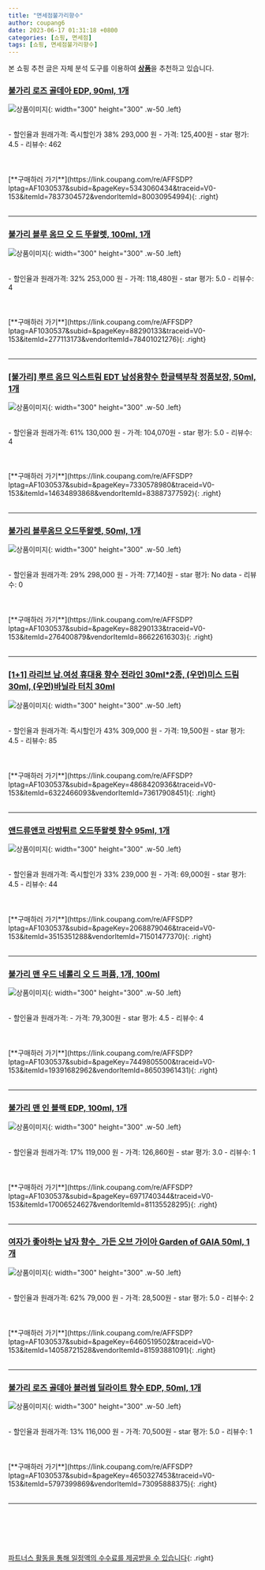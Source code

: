 ```yaml
---
title: "면세점불가리향수"
author: coupang6
date: 2023-06-17 01:31:18 +0800
categories: [쇼핑, 면세점]
tags: [쇼핑, 면세점불가리향수]
---
```


본 쇼핑 추천 글은 자체 분석 도구를 이용하여 [**상품**](https://link.coupang.com/a/bao1ui)을 추천하고 있습니다.

### [불가리 로즈 골데아 EDP, 90ml, 1개](https://link.coupang.com/re/AFFSDP?lptag=AF1030537&subid=&pageKey=5343060434&traceid=V0-153&itemId=7837304572&vendorItemId=80030954994)

![상품이미지](https://thumbnail10.coupangcdn.com/thumbnails/remote/230x230ex/image/vendor_inventory/2782/3c580166dd1eaf6bf789deed27a979456295cd425e42ff9beaf1b8225187.jpg){: width="300" height="300" .w-50 .left}


<br>
- 할인율과 원래가격: 즉시할인가 38%  293,000   원
- 가격: 125,400원
- star 평가: 4.5
- 리뷰수: 462
<br>
<br>
<br>
<br>
[**구매하러 가기**](https://link.coupang.com/re/AFFSDP?lptag=AF1030537&subid=&pageKey=5343060434&traceid=V0-153&itemId=7837304572&vendorItemId=80030954994){: .right}
<br>
<br>

---

### [불가리 블루 옴므 오 드 뚜왈렛, 100ml, 1개](https://link.coupang.com/re/AFFSDP?lptag=AF1030537&subid=&pageKey=88290133&traceid=V0-153&itemId=277113173&vendorItemId=78401021276)

![상품이미지](https://thumbnail6.coupangcdn.com/thumbnails/remote/230x230ex/image/vendor_inventory/9106/60b419521f94c415926563fce2a36793c73bf457c4bef8926692fa209751.jpg){: width="300" height="300" .w-50 .left}


<br>
- 할인율과 원래가격: 32%  253,000   원
- 가격: 118,480원
- star 평가: 5.0
- 리뷰수: 4
<br>
<br>
<br>
<br>
[**구매하러 가기**](https://link.coupang.com/re/AFFSDP?lptag=AF1030537&subid=&pageKey=88290133&traceid=V0-153&itemId=277113173&vendorItemId=78401021276){: .right}
<br>
<br>

---

### [[불가리] 뿌르 옴므 익스트림 EDT 남성용향수 한글택부착 정품보장, 50ml, 1개](https://link.coupang.com/re/AFFSDP?lptag=AF1030537&subid=&pageKey=7330578980&traceid=V0-153&itemId=14634893868&vendorItemId=83887377592)

![상품이미지](https://thumbnail9.coupangcdn.com/thumbnails/remote/230x230ex/image/vendor_inventory/975e/7964d5b054692bc53262942f08d666b9bc4efbc81b1594b9c38f9cee7747.jpg){: width="300" height="300" .w-50 .left}


<br>
- 할인율과 원래가격: 61%  130,000   원
- 가격: 104,070원
- star 평가: 5.0
- 리뷰수: 4
<br>
<br>
<br>
<br>
[**구매하러 가기**](https://link.coupang.com/re/AFFSDP?lptag=AF1030537&subid=&pageKey=7330578980&traceid=V0-153&itemId=14634893868&vendorItemId=83887377592){: .right}
<br>
<br>

---

### [불가리 블루옴므 오드뚜왈렛, 50ml, 1개](https://link.coupang.com/re/AFFSDP?lptag=AF1030537&subid=&pageKey=88290133&traceid=V0-153&itemId=276400879&vendorItemId=86622616303)

![상품이미지](https://thumbnail7.coupangcdn.com/thumbnails/remote/230x230ex/image/vendor_inventory/46be/3c8452f8d2644fb9de041927097d2821d1973e3cc65919458de80b39d891.jpg){: width="300" height="300" .w-50 .left}


<br>
- 할인율과 원래가격: 29%  298,000   원
- 가격: 77,140원
- star 평가: No data
- 리뷰수: 0
<br>
<br>
<br>
<br>
[**구매하러 가기**](https://link.coupang.com/re/AFFSDP?lptag=AF1030537&subid=&pageKey=88290133&traceid=V0-153&itemId=276400879&vendorItemId=86622616303){: .right}
<br>
<br>

---

### [[1+1] 라리브 남.여성 휴대용 향수 전라인 30ml*2종, (우먼)미스 드림 30ml, (우먼)바닐라 터치 30ml](https://link.coupang.com/re/AFFSDP?lptag=AF1030537&subid=&pageKey=4868420936&traceid=V0-153&itemId=6322466093&vendorItemId=73617908451)

![상품이미지](https://thumbnail8.coupangcdn.com/thumbnails/remote/230x230ex/image/vendor_inventory/1723/aeddde2af5d8b56bae9dd118e74af205eff24b8ff715c771d2bff8741d33.jpg){: width="300" height="300" .w-50 .left}


<br>
- 할인율과 원래가격: 즉시할인가 43%  309,000   원
- 가격: 19,500원
- star 평가: 4.5
- 리뷰수: 85
<br>
<br>
<br>
<br>
[**구매하러 가기**](https://link.coupang.com/re/AFFSDP?lptag=AF1030537&subid=&pageKey=4868420936&traceid=V0-153&itemId=6322466093&vendorItemId=73617908451){: .right}
<br>
<br>

---

### [앤드류앤코 라방튀르 오드뚜왈렛 향수 95ml, 1개](https://link.coupang.com/re/AFFSDP?lptag=AF1030537&subid=&pageKey=2068879046&traceid=V0-153&itemId=3515351288&vendorItemId=71501477370)

![상품이미지](https://thumbnail10.coupangcdn.com/thumbnails/remote/230x230ex/image/vendor_inventory/4172/10c7fabe2311abef7751f958fa014ed3bfed364f0bf356594e37c9143284.png){: width="300" height="300" .w-50 .left}


<br>
- 할인율과 원래가격: 즉시할인가 33%  239,000   원
- 가격: 69,000원
- star 평가: 4.5
- 리뷰수: 44
<br>
<br>
<br>
<br>
[**구매하러 가기**](https://link.coupang.com/re/AFFSDP?lptag=AF1030537&subid=&pageKey=2068879046&traceid=V0-153&itemId=3515351288&vendorItemId=71501477370){: .right}
<br>
<br>

---

### [불가리 맨 우드 네롤리 오 드 퍼퓸, 1개, 100ml](https://link.coupang.com/re/AFFSDP?lptag=AF1030537&subid=&pageKey=7449805500&traceid=V0-153&itemId=19391682962&vendorItemId=86503961431)

![상품이미지](https://thumbnail9.coupangcdn.com/thumbnails/remote/230x230ex/image/vendor_inventory/84c2/67804794838451aa20082a470f45dc8b1917a24e3478c68017d883b93e49.JPG){: width="300" height="300" .w-50 .left}


<br>
- 할인율과 원래가격: 
- 가격: 79,300원
- star 평가: 4.5
- 리뷰수: 4
<br>
<br>
<br>
<br>
[**구매하러 가기**](https://link.coupang.com/re/AFFSDP?lptag=AF1030537&subid=&pageKey=7449805500&traceid=V0-153&itemId=19391682962&vendorItemId=86503961431){: .right}
<br>
<br>

---

### [불가리 맨 인 블랙 EDP, 100ml, 1개](https://link.coupang.com/re/AFFSDP?lptag=AF1030537&subid=&pageKey=6971740344&traceid=V0-153&itemId=17006524627&vendorItemId=81135528295)

![상품이미지](https://thumbnail6.coupangcdn.com/thumbnails/remote/230x230ex/image/vendor_inventory/b3cc/82a1e7686fb6f43a6a37e186f20122207c1d4cf2455b4f5532ff6f71b972.jpg){: width="300" height="300" .w-50 .left}


<br>
- 할인율과 원래가격: 17%  119,000   원
- 가격: 126,860원
- star 평가: 3.0
- 리뷰수: 1
<br>
<br>
<br>
<br>
[**구매하러 가기**](https://link.coupang.com/re/AFFSDP?lptag=AF1030537&subid=&pageKey=6971740344&traceid=V0-153&itemId=17006524627&vendorItemId=81135528295){: .right}
<br>
<br>

---

### [여자가 좋아하는 남자 향수_ 가든 오브 가이아 Garden of GAIA 50ml, 1개](https://link.coupang.com/re/AFFSDP?lptag=AF1030537&subid=&pageKey=6460519502&traceid=V0-153&itemId=14058721528&vendorItemId=81593881091)

![상품이미지](https://thumbnail10.coupangcdn.com/thumbnails/remote/230x230ex/image/vendor_inventory/ef65/5970ed445417442a10281bbc2ae36cc74daa75701a5a879852e855a04015.jpg){: width="300" height="300" .w-50 .left}


<br>
- 할인율과 원래가격: 62%  79,000   원
- 가격: 28,500원
- star 평가: 5.0
- 리뷰수: 2
<br>
<br>
<br>
<br>
[**구매하러 가기**](https://link.coupang.com/re/AFFSDP?lptag=AF1030537&subid=&pageKey=6460519502&traceid=V0-153&itemId=14058721528&vendorItemId=81593881091){: .right}
<br>
<br>

---

### [불가리 로즈 골데아 블러썸 딜라이트 향수 EDP, 50ml, 1개](https://link.coupang.com/re/AFFSDP?lptag=AF1030537&subid=&pageKey=4650327453&traceid=V0-153&itemId=5797399869&vendorItemId=73095888375)

![상품이미지](https://thumbnail9.coupangcdn.com/thumbnails/remote/230x230ex/image/rs_quotation_api/uauy9gvg/74726c5a027741ec8fd101124cd64b5c.JPG){: width="300" height="300" .w-50 .left}


<br>
- 할인율과 원래가격: 13%  116,000   원
- 가격: 70,500원
- star 평가: 5.0
- 리뷰수: 1
<br>
<br>
<br>
<br>
[**구매하러 가기**](https://link.coupang.com/re/AFFSDP?lptag=AF1030537&subid=&pageKey=4650327453&traceid=V0-153&itemId=5797399869&vendorItemId=73095888375){: .right}
<br>
<br>

---
<br><br><br><br><br> [파트너스 활동을 통해 일정액의 수수료를 제공받을 수 있습니다](https://link.coupang.com/a/bao1ui){: .right}